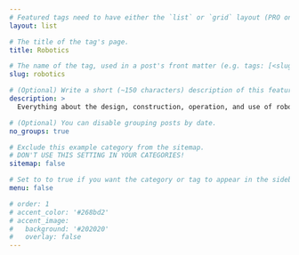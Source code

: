 ```yaml
---
# Featured tags need to have either the `list` or `grid` layout (PRO only).
layout: list

# The title of the tag's page.
title: Robotics

# The name of the tag, used in a post's front matter (e.g. tags: [<slug>]).
slug: robotics

# (Optional) Write a short (~150 characters) description of this featured tag.
description: >
  Everything about the design, construction, operation, and use of robots.

# (Optional) You can disable grouping posts by date.
no_groups: true

# Exclude this example category from the sitemap.
# DON'T USE THIS SETTING IN YOUR CATEGORIES!
sitemap: false

# Set to to true if you want the category or tag to appear in the sidebar
menu: false

# order: 1
# accent_color: '#268bd2'
# accent_image:  
#   background: '#202020'
#   overlay: false
---
```


